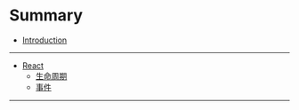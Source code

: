 # Summary

* [Introduction](README.md)

---

* [React](react/README.md)
    * [生命周期](react/生命周期.md)
    * [事件](react/事件.md)

---